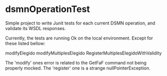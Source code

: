 dsmnOperationTest
=================

Simple project to write Junit tests for each current DSMN operation, and validate its WSDL responses. 

Currently, the tests are running Ok on the local environment. Except for these listed bellow:

modifyElegido
modifyMultiplesElegido
RegisterMultiplesElegidoWithValidity

The 'modify' ones error is related to the GetFaF command not being properly mocked. 
The 'register' one is a strange nullPointerException. 


